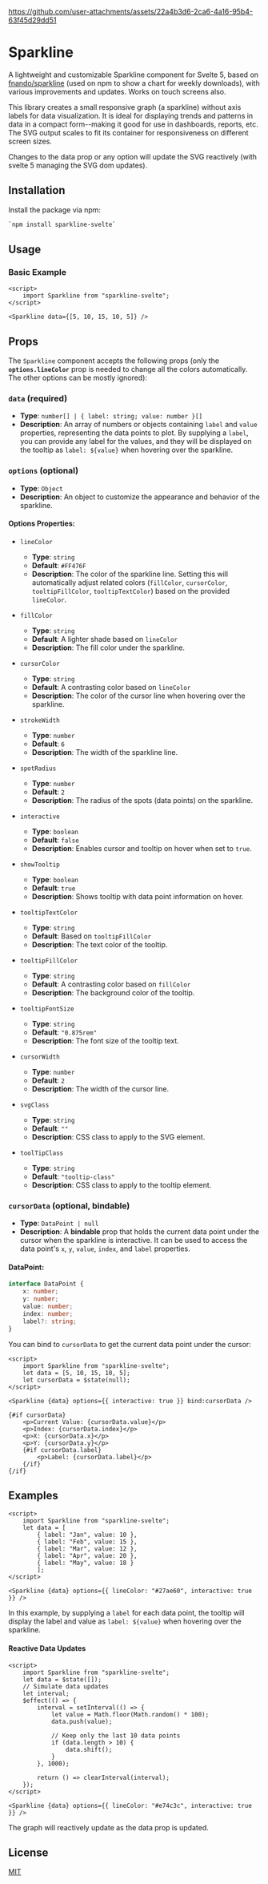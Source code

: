 

https://github.com/user-attachments/assets/22a4b3d6-2ca6-4a16-95b4-63f45d29dd51


# Sparkline

A lightweight and customizable Sparkline component for Svelte 5, based on [fnando/sparkline](https://github.com/fnando/sparkline) (used on npm to show a chart for weekly downloads), with various improvements and updates. Works on touch screens also.

This library creates a small responsive graph (a sparkline) without axis labels for data visualization. It is ideal for displaying trends and patterns in data in a compact form--making it good for use in dashboards, reports, etc. The SVG output scales to fit its container for responsiveness on different screen sizes.

Changes to the data prop or any option will update the SVG reactively (with svelte 5 managing the SVG dom updates).

## Installation

Install the package via npm:

```bash
`npm install sparkline-svelte`
```

## Usage


### Basic Example

```svelte
<script>
    import Sparkline from "sparkline-svelte"; 
</script>

<Sparkline data={[5, 10, 15, 10, 5]} />
```

## Props

The `Sparkline` component accepts the following props (only the **`options.lineColor`** prop 
is needed to change all the colors automatically. The other options can be mostly ignored):

### `data` (required)

- **Type**: `number[] | { label: string; value: number }[]`
- **Description**: An array of numbers or objects containing `label` and `value` properties, representing the data points to plot. By supplying a `label`, you can provide any label for the values, and they will be displayed on the tooltip as `label: ${value}` when hovering over the sparkline.

### `options` (optional)

- **Type**: `Object`
- **Description**: An object to customize the appearance and behavior of the sparkline.

#### Options Properties:

- `lineColor`
    - **Type**: `string`
    - **Default**: `#FF476F`
    - **Description**: The color of the sparkline line. Setting this will automatically adjust related colors (`fillColor`, `cursorColor`, `tooltipFillColor`, `tooltipTextColor`) based on the provided `lineColor`.

- `fillColor`
    - **Type**: `string`
    - **Default**: A lighter shade based on `lineColor`
    - **Description**: The fill color under the sparkline.

- `cursorColor`    
    - **Type**: `string`
    - **Default**: A contrasting color based on `lineColor`
    - **Description**: The color of the cursor line when hovering over the sparkline.

- `strokeWidth`
    - **Type**: `number`
    - **Default**: `6`
    - **Description**: The width of the sparkline line.

- `spotRadius`
    - **Type**: `number`
    - **Default**: `2`
    - **Description**: The radius of the spots (data points) on the sparkline.

- `interactive`
    - **Type**: `boolean`
    - **Default**: `false`
    - **Description**: Enables cursor and tooltip on hover when set to `true`.

- `showTooltip`
    - **Type**: `boolean`
    - **Default**: `true`
    - **Description**: Shows tooltip with data point information on hover.

- `tooltipTextColor`
    
    - **Type**: `string`
    - **Default**: Based on `tooltipFillColor`
    - **Description**: The text color of the tooltip.

- `tooltipFillColor`
    - **Type**: `string`
    - **Default**: A contrasting color based on `fillColor`
    - **Description**: The background color of the tooltip.

- `tooltipFontSize`
    - **Type**: `string`
    - **Default**: `"0.875rem"`
    - **Description**: The font size of the tooltip text.

- `cursorWidth`
    - **Type**: `number`
    - **Default**: `2`
    - **Description**: The width of the cursor line.

- `svgClass`
    - **Type**: `string`
    - **Default**: `""`
    - **Description**: CSS class to apply to the SVG element.

- `toolTipClass`
    - **Type**: `string`
    - **Default**: `"tooltip-class"`
    - **Description**: CSS class to apply to the tooltip element.

### `cursorData` (optional, bindable)
- **Type**: `DataPoint | null`
- **Description**: A **bindable** prop that holds the current data point under the cursor when the sparkline is interactive. It can be used to access the data point's `x`, `y`, `value`, `index`, and `label` properties.

#### DataPoint:

```typescript
interface DataPoint {     
    x: number;     
    y: number;     
    value: number;     
    index: number;     
    label?: string; 
}
```

You can bind to `cursorData` to get the current data point under the cursor:

```svelte
<script>     
    import Sparkline from "sparkline-svelte";     
    let data = [5, 10, 15, 10, 5];     
    let cursorData = $state(null); 
</script>  

<Sparkline {data} options={{ interactive: true }} bind:cursorData />  

{#if cursorData}     
    <p>Current Value: {cursorData.value}</p>     
    <p>Index: {cursorData.index}</p>     
    <p>X: {cursorData.x}</p>     
    <p>Y: {cursorData.y}</p>     
    {#if cursorData.label}         
        <p>Label: {cursorData.label}</p>     
    {/if} 
{/if}
```

## Examples

```svelte
<script>     
    import Sparkline from "sparkline-svelte";      
    let data = [         
        { label: "Jan", value: 10 },         
        { label: "Feb", value: 15 },         
        { label: "Mar", value: 12 },         
        { label: "Apr", value: 20 },         
        { label: "May", value: 18 }     
        ]; 
</script>  

<Sparkline {data} options={{ lineColor: "#27ae60", interactive: true }} />
```

In this example, by supplying a `label` for each data point, the tooltip will display the label and value as `label: ${value}` when hovering over the sparkline.

#### Reactive Data Updates

```svelte
<script>     
    import Sparkline from "sparkline-svelte";      
    let data = $state([]);      
    // Simulate data updates     
    let interval;      
    $effect(() => {         
        interval = setInterval(() => {             
            let value = Math.floor(Math.random() * 100);             
            data.push(value);             

            // Keep only the last 10 data points             
            if (data.length > 10) {                 
                data.shift();             
            }         
        }, 1000);          
  
        return () => clearInterval(interval);     
    }); 
</script>  

<Sparkline {data} options={{ lineColor: "#e74c3c", interactive: true }} />
```

The graph will reactively update as the data prop is updated.

## License

[MIT](LICENSE)
